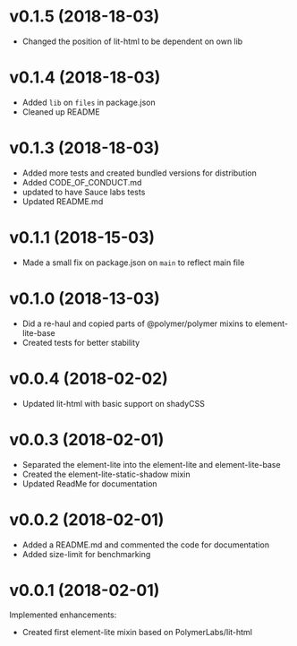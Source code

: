 # v0.1.5 (2018-18-03)
- Changed the position of lit-html to be dependent on own lib

# v0.1.4 (2018-18-03)
- Added `lib` on `files` in package.json
- Cleaned up README

# v0.1.3 (2018-18-03)
- Added more tests and created bundled versions for distribution
- Added CODE_OF_CONDUCT.md
- updated to have Sauce labs tests
- Updated README.md

# v0.1.1 (2018-15-03)
- Made a small fix on package.json on `main` to reflect main file

# v0.1.0 (2018-13-03)
- Did a re-haul and copied parts of @polymer/polymer mixins to element-lite-base
- Created tests for better stability

# v0.0.4 (2018-02-02)
- Updated lit-html with basic support on shadyCSS

# v0.0.3 (2018-02-01)

- Separated the element-lite into the element-lite and element-lite-base
- Created the element-lite-static-shadow mixin
- Updated ReadMe for documentation

# v0.0.2 (2018-02-01)

- Added a README.md and commented the code for documentation
- Added size-limit for benchmarking

# v0.0.1 (2018-02-01)

Implemented enhancements:
- Created first element-lite mixin based on PolymerLabs/lit-html
